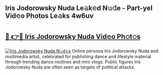 ## Iris Jodorowsky Nuda Le𝚊k𝚎d N𝚞𝚍e - Part-yel Vid𝚎o Photos Le𝚊ks 4w6uv

# <h2><a href="http://fbfcmzx.evod.top/?m=Iris+Jodorowsky+Nuda">🔗 👉🔴 Iris Jodorowsky Nuda Vid𝚎o Ph𝚘t𝚘s</a></h2>

[![Iris Jodorowsky Nuda N𝚞d𝚎s](https://i.imgur.com/8V9OHl7.gif)](http://fbfcmzx.evod.top/?m=Iris+Jodorowsky+Nuda)
Online persona Iris Jodorowsky Nuda and multimedia artist, celebrated for publishing dance and lifestyle material through trending dance routines and mini vlogs. Public figures Iris Jodorowsky Nuda are often seen as targets of political attacks. 

